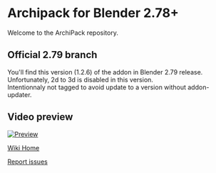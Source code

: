 # Archipack for Blender 2.78+

Welcome to the ArchiPack repository.

## Official 2.79 branch
You'll find this version (1.2.6) of the addon in Blender 2.79 release.  
Unfortunately, 2d to 3d is disabled in this version.  
Intentionnaly not tagged to avoid update to a version without addon-updater.

## Video preview
[![Preview](https://img.youtube.com/vi/OdXweTrZ6VY/0.jpg)](https://www.youtube.com/watch?v=OdXweTrZ6VY)


[Wiki Home](https://github.com/s-leger/archipack/wiki)   
 

[Report issues](https://github.com/s-leger/archipack/issues)  
